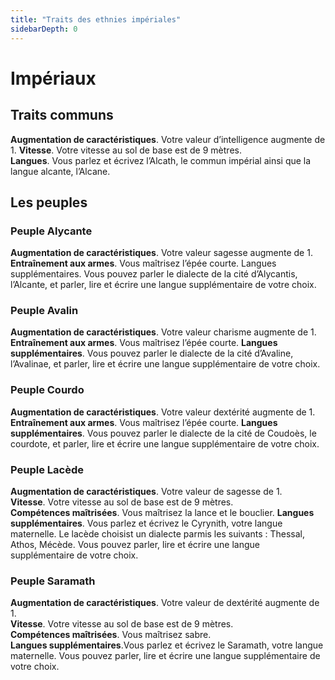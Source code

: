 ```yaml
---
title: "Traits des ethnies impériales"
sidebarDepth: 0
---
```

# Impériaux
## Traits communs
**Augmentation de caractéristiques**. Votre valeur d’intelligence augmente de 1.
**Vitesse**. Votre vitesse au sol de base est de 9 mètres.  
**Langues**. Vous parlez et écrivez l’Alcath, le commun impérial ainsi que la langue alcante, l’Alcane.

## Les peuples

### Peuple Alycante

**Augmentation de caractéristiques**. Votre valeur sagesse augmente de 1.
**Entraînement aux armes**. Vous maîtrisez l’épée courte.
Langues supplémentaires. Vous pouvez parler le dialecte de la cité d’Alycantis, l’Alcante, et parler, lire et écrire une langue supplémentaire de votre choix.  
### Peuple Avalin

**Augmentation de caractéristiques**. Votre valeur charisme augmente de 1.  
**Entraînement aux armes**. Vous maîtrisez l’épée courte.
**Langues supplémentaires**. Vous pouvez parler le dialecte de la cité d’Avaline, l’Avalinae, et parler, lire et écrire une langue supplémentaire de votre choix.

### Peuple Courdo

**Augmentation de caractéristiques**. Votre valeur dextérité augmente de 1.
**Entraînement aux armes**. Vous maîtrisez l’épée courte.
**Langues supplémentaires**. Vous pouvez parler le dialecte de la cité de Coudoès, le courdote, et parler, lire et écrire une langue supplémentaire de votre choix.

### Peuple Lacède

**Augmentation de caractéristiques**. Votre valeur de sagesse de 1.	  
**Vitesse**. Votre vitesse au sol de base est de 9 mètres.  
**Compétences maîtrisées**. Vous maîtrisez la lance et le bouclier.
**Langues supplémentaires**. Vous parlez et écrivez le Cyrynith, votre langue maternelle. Le lacède choisist un dialecte parmis les suivants : Thessal, Athos, Mécède. Vous pouvez parler, lire et écrire une langue supplémentaire de votre choix.

### Peuple Saramath

**Augmentation de caractéristiques**. Votre valeur de dextérité  augmente de 1.	  
**Vitesse**. Votre vitesse au sol de base est de 9 mètres.  
**Compétences maîtrisées**. Vous maîtrisez sabre.  
**Langues supplémentaires**.Vous parlez et écrivez le Saramath, votre langue maternelle. Vous pouvez parler, lire et écrire une langue supplémentaire de votre choix.
